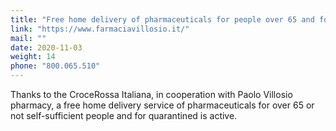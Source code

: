 ```yaml
---
title: "Free home delivery of pharmaceuticals for people over 65 and for quarantined"
link: "https://www.farmaciavillosio.it/"
mail: ""
date: 2020-11-03
weight: 14
phone: "800.065.510"
---
```


Thanks to the CroceRossa Italiana, in cooperation with Paolo Villosio pharmacy, a free home delivery service of pharmaceuticals
for over 65 or not self-sufficient people and for quarantined is active.
